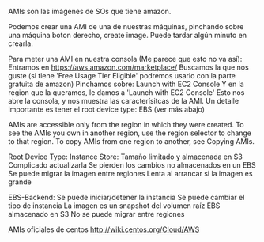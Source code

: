 AMIs son las imágenes de SOs que tiene amazon.

Podemos crear una AMI de una de nuestras máquinas, pinchando sobre una máquina boton derecho, create image.
Puede tardar algún minuto en crearla.

Para meter una AMI en nuestra consola (Me parece que esto no va así):
  Entramos en https://aws.amazon.com/marketplace/
  Buscamos la que nos guste (si tiene 'Free Usage Tier Eligible' podremos usarlo con la parte gratuita de amazon)
  Pinchamos sobre: Launch with EC2 Console
  Y en la region que la queramos, le damos a 'Launch with EC2 Console'
  Esto nos abre la consola, y nos muestra las caracterísitcas de la AMI.
    Un detalle importante es tener el root device type: EBS (ver más abajo)

AMIs are accessible only from the region in which they were created. To see the AMIs you own in another region, use the region selector to change to that region. To copy AMIs from one region to another, see Copying AMIs.

Root Device Type:
  Instance Store:
	Tamaño limitado y almacenada en S3
	Complicado actualizarla
	Se pierden los cambios no almacenados en un EBS
	Se puede migrar la imagen entre regiones
	Lenta al arrancar si la imagen es grande

  EBS-Backend:
	Se puede iniciar/detener la instancia
	Se puede cambiar el tipo de instancia
	La imagen es un snapshot del volumen raíz EBS almacenado en S3
	No se puede migrar entre regiones


AMIs oficiales de centos
http://wiki.centos.org/Cloud/AWS
